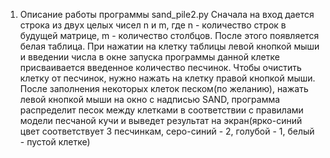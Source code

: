 1. Описание работы программы sand_pile2.py
Сначала на вход дается строка из двух целых чисел n и m, где n - количество строк в будущей матрице, m - количество столбцов. 
После этого появляется белая таблица. При нажатии на клетку таблицы левой кнопкой мыши и введении числа в окне запуска программы
данной клетке присваивается введенное количество песчинок. Чтобы очистить клетку от песчинок, нужно нажать на клетку правой
кнопкой мыши. После заполнения некоторых клеток песком(по желанию), нажать левой кнопкой мыши на окно с надписью SAND, программа 
распределит песок между клетками в соответствии с правилами модели песчаной кучи и выведет результат на экран(ярко-синий цвет
соответствует 3 песчинкам, серо-синий - 2, голубой - 1, белый - пустой клетке)
